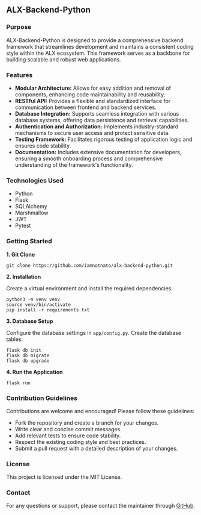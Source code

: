 ## ALX-Backend-Python

### Purpose

ALX-Backend-Python is designed to provide a comprehensive backend framework that streamlines development and maintains a consistent coding style within the ALX ecosystem. This framework serves as a backbone for building scalable and robust web applications.

### Features

- **Modular Architecture:** Allows for easy addition and removal of components, enhancing code maintainability and reusability.
- **RESTful API:** Provides a flexible and standardized interface for communication between frontend and backend services.
- **Database Integration:** Supports seamless integration with various database systems, offering data persistence and retrieval capabilities.
- **Authentication and Authorization:** Implements industry-standard mechanisms to secure user access and protect sensitive data.
- **Testing Framework:** Facilitates rigorous testing of application logic and ensures code stability.
- **Documentation:** Includes extensive documentation for developers, ensuring a smooth onboarding process and comprehensive understanding of the framework's functionality.

### Technologies Used

- Python
- Flask
- SQLAlchemy
- Marshmallow
- JWT
- Pytest

### Getting Started

**1. Git Clone**

```
git clone https://github.com/iamnotnato/alx-backend-python.git
```

**2. Installation**

Create a virtual environment and install the required dependencies:

```
python3 -m venv venv
source venv/bin/activate
pip install -r requirements.txt
```

**3. Database Setup**

Configure the database settings in `app/config.py`. Create the database tables:

```
flask db init
flask db migrate
flask db upgrade
```

**4. Run the Application**

```
flask run
```

### Contribution Guidelines

Contributions are welcome and encouraged! Please follow these guidelines:

- Fork the repository and create a branch for your changes.
- Write clear and concise commit messages.
- Add relevant tests to ensure code stability.
- Respect the existing coding style and best practices.
- Submit a pull request with a detailed description of your changes.

### License

This project is licensed under the MIT License.

### Contact

For any questions or support, please contact the maintainer through [GitHub](https://github.com/iamnotnato).
